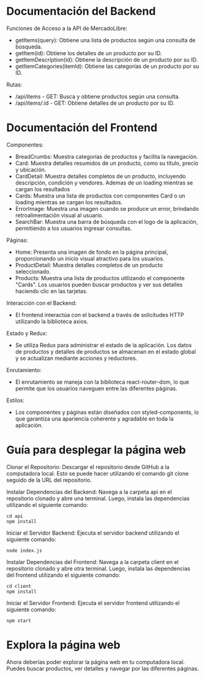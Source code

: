 # Documentación del Backend

Funciones de Acceso a la API de MercadoLibre:

* getItems(query): Obtiene una lista de productos según una consulta de búsqueda.
* getItem(id): Obtiene los detalles de un producto por su ID.
* getItemDescription(id): Obtiene la descripción de un producto por su ID.
* getItemCategories(itemId): Obtiene las categorías de un producto por su ID.
    

Rutas:

* /api/items - GET: Busca y obtiene productos según una consulta.
* /api/items/:id - GET: Obtiene detalles de un producto por su ID.


# Documentación del Frontend

Componentes:

* BreadCrumbs: Muestra categorías de productos y facilita la navegación.
* Card: Muestra detalles resumidos de un producto, como su título, precio y ubicación.
* CardDetail: Muestra detalles completos de un producto, incluyendo descripción, condición y vendores. Ademas de un loading mientras se cargan los resultados
* Cards: Muestra una lista de productos con componentes Card o un loading mientras se cargan los resultados.
* ErrorImage: Muestra una imagen cuando se produce un error, brindando retroalimentación visual al usuario.
* SearchBar: Muestra una barra de búsqueda con el logo de la aplicación, permitiendo a los usuarios ingresar consultas.

Páginas:

* Home: Presenta una imagen de fondo en la página principal, proporcionando un inicio visual atractivo para los usuarios.
* ProductDetail: Muestra detalles completos de un producto seleccionado.
* Products: Muestra una lista de productos utilizando el componente "Cards". Los usuarios pueden buscar productos y ver sus detalles haciendo clic en las tarjetas.

Interacción con el Backend:

* El frontend interactúa con el backend a través de solicitudes HTTP utilizando la biblioteca axios.

Estado y Redux:

* Se utiliza Redux para administrar el estado de la aplicación. Los datos de productos y detalles de productos se almacenan en el estado global y se actualizan mediante acciones y reductores.

Enrutamiento:

* El enrutamiento se maneja con la biblioteca react-router-dom, lo que permite que los usuarios naveguen entre las diferentes páginas.

Estilos:

* Los componentes y páginas están diseñados con styled-components, lo que garantiza una apariencia coherente y agradable en toda la aplicación.


# Guía para desplegar la página web

Clonar el Repositorio: 
Descargar el repositorio desde GitHub a la computadora local. Esto se puede hacer utilizando el comando git clone seguido de la URL del repositorio.

Instalar Dependencias del Backend: 
Navega a la carpeta api en el repositorio clonado y abre una terminal. Luego, instala las dependencias utilizando el siguiente comando:

    cd api
    npm install

Iniciar el Servidor Backend: Ejecuta el servidor backend utilizando el siguiente comando:

    node index.js
   
Instalar Dependencias del Frontend:
Navega a la carpeta client en el repositorio clonado y abre otra terminal. Luego, instala las dependencias del frontend utilizando el siguiente comando:

    cd client
    npm install

Iniciar el Servidor Frontend: 
Ejecuta el servidor frontend utilizando el siguiente comando:

    npm start
    


# Explora la página web

Ahora deberías poder explorar la página web en tu computadora local. Puedes buscar productos, ver detalles y navegar por las diferentes páginas.
